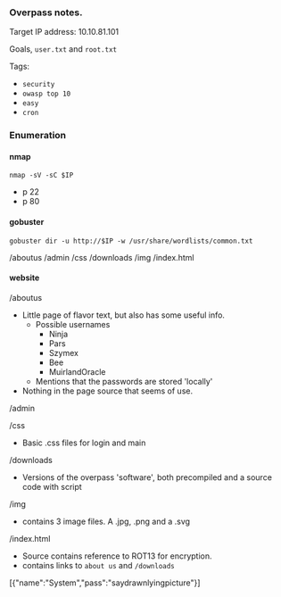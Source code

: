 ### Overpass notes.

Target IP address: 10.10.81.101

Goals, `user.txt` and `root.txt`

Tags:
- `security`
- `owasp top 10`
- `easy`
- `cron`

### Enumeration


#### nmap

`nmap -sV -sC $IP`

- p 22
- p 80

#### gobuster

`gobuster dir -u http://$IP -w /usr/share/wordlists/common.txt`

/aboutus
/admin
/css
/downloads
/img
/index.html



#### website


/aboutus

- Little page of flavor text, but also has some useful info.
	- Possible usernames
		- Ninja
		- Pars
		- Szymex
		- Bee
		- MuirlandOracle
	- Mentions that the passwords are stored 'locally'
- Nothing in the page source that seems of use. 	


/admin

/css
- Basic .css files for login and main

/downloads
- Versions of the overpass 'software', both precompiled and a source code with script


/img
- contains 3 image files. A .jpg, .png and a .svg

/index.html
- Source contains reference to ROT13 for encryption.
- contains links to `about us` and `/downloads`

[{"name":"System","pass":"saydrawnlyingpicture"}]
